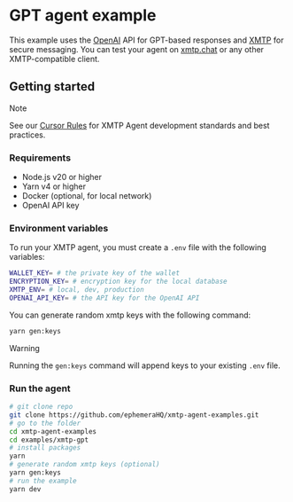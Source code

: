 # GPT agent example

This example uses the [OpenAI](https://openai.com) API for GPT-based responses and [XMTP](https://xmtp.org) for secure messaging. You can test your agent on [xmtp.chat](https://xmtp.chat) or any other XMTP-compatible client.

## Getting started

> [!NOTE]
> See our [Cursor Rules](/.cursor/README.md) for XMTP Agent development standards and best practices.

### Requirements

- Node.js v20 or higher
- Yarn v4 or higher
- Docker (optional, for local network)
- OpenAI API key

### Environment variables

To run your XMTP agent, you must create a `.env` file with the following variables:

```bash
WALLET_KEY= # the private key of the wallet
ENCRYPTION_KEY= # encryption key for the local database
XMTP_ENV= # local, dev, production
OPENAI_API_KEY= # the API key for the OpenAI API
```

You can generate random xmtp keys with the following command:

```bash
yarn gen:keys
```

> [!WARNING]
> Running the `gen:keys` command will append keys to your existing `.env` file.

### Run the agent

```bash
# git clone repo
git clone https://github.com/ephemeraHQ/xmtp-agent-examples.git
# go to the folder
cd xmtp-agent-examples
cd examples/xmtp-gpt
# install packages
yarn
# generate random xmtp keys (optional)
yarn gen:keys
# run the example
yarn dev
```
